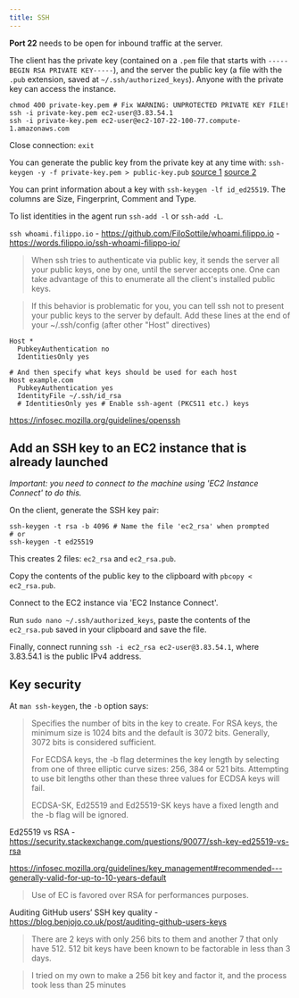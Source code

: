 ```yaml
---
title: SSH
---
```


**Port 22** needs to be open for inbound traffic at the server.

The client has the private key (contained on a `.pem` file that starts with `-----BEGIN RSA PRIVATE KEY-----`), and the server the public key (a file with the `.pub` extension, saved at `~/.ssh/authorized_keys`). Anyone with the private key can access the instance.

```shell
chmod 400 private-key.pem # Fix WARNING: UNPROTECTED PRIVATE KEY FILE!
ssh -i private-key.pem ec2-user@3.83.54.1
ssh -i private-key.pem ec2-user@ec2-107-22-100-77.compute-1.amazonaws.com
```

Close connection: `exit`

You can generate the public key from the private key at any time with: `ssh-keygen -y -f private-key.pem > public-key.pub` [source 1](https://askubuntu.com/questions/46424/how-do-i-add-ssh-keys-to-authorized-keys-file#comment372754_46425) [source 2](https://serverfault.com/a/52287)

You can print information about a key with `ssh-keygen -lf id_ed25519`. The columns are Size, Fingerprint, Comment and Type.

To list identities in the agent run `ssh-add -l` or `ssh-add -L`.

`ssh whoami.filippo.io` - https://github.com/FiloSottile/whoami.filippo.io - https://words.filippo.io/ssh-whoami-filippo-io/

> When ssh tries to authenticate via public key, it sends the server all your public keys, one by one, until the server accepts one. One can take advantage of this to enumerate all the client's installed public keys.

> If this behavior is problematic for you, you can tell ssh not to present your public keys to the server by default.
> Add these lines at the end of your ~/.ssh/config (after other "Host" directives)

```shell
Host *
  PubkeyAuthentication no
  IdentitiesOnly yes

# And then specify what keys should be used for each host
Host example.com
  PubkeyAuthentication yes
  IdentityFile ~/.ssh/id_rsa
  # IdentitiesOnly yes # Enable ssh-agent (PKCS11 etc.) keys
```

https://infosec.mozilla.org/guidelines/openssh

## Add an SSH key to an EC2 instance that is already launched

_Important: you need to connect to the machine using 'EC2 Instance Connect' to do this._

On the client, generate the SSH key pair:

```shell
ssh-keygen -t rsa -b 4096 # Name the file 'ec2_rsa' when prompted
# or
ssh-keygen -t ed25519
```

This creates 2 files: `ec2_rsa` and `ec2_rsa.pub`.

Copy the contents of the public key to the clipboard with `pbcopy < ec2_rsa.pub`.

Connect to the EC2 instance via 'EC2 Instance Connect'.

Run `sudo nano ~/.ssh/authorized_keys`, paste the contents of the `ec2_rsa.pub` saved in your clipboard and save the file.

Finally, connect running `ssh -i ec2_rsa ec2-user@3.83.54.1`, where 3.83.54.1 is the public IPv4 address.

## Key security

At `man ssh-keygen`, the `-b` option says:

> Specifies the number of bits in the key to create. For RSA keys, the minimum size is 1024 bits and the default is 3072 bits. Generally, 3072 bits is considered sufficient.
>
> For ECDSA keys, the -b flag determines the key length by selecting from one of three elliptic curve sizes: 256, 384 or 521 bits. Attempting to use bit lengths other than these three values for ECDSA keys will fail.
>
> ECDSA-SK, Ed25519 and Ed25519-SK keys have a fixed length and the -b flag will be ignored.

Ed25519 vs RSA - https://security.stackexchange.com/questions/90077/ssh-key-ed25519-vs-rsa

https://infosec.mozilla.org/guidelines/key_management#recommended---generally-valid-for-up-to-10-years-default

> Use of EC is favored over RSA for performances purposes.

Auditing GitHub users’ SSH key quality - https://blog.benjojo.co.uk/post/auditing-github-users-keys

> There are 2 keys with only 256 bits to them and another 7 that only have 512. 512 bit keys have been known to be factorable in less than 3 days.

> I tried on my own to make a 256 bit key and factor it, and the process took less than 25 minutes
